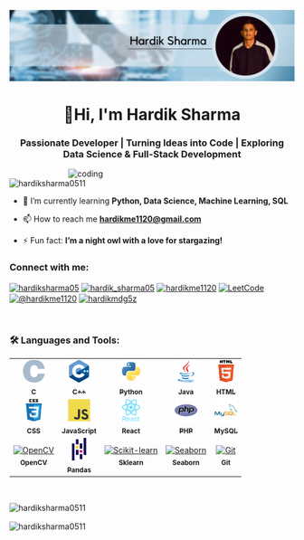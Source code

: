![logo](https://github.com/hardiksharma0511/hardiksharma0511/blob/main/bgimage.jpeg)
<h1 align="center">👋Hi, I'm Hardik Sharma</h1>
<h3 align="center">Passionate Developer | Turning Ideas into Code | Exploring Data Science & Full-Stack Development</h3>


<img align="right" alt="coding" width="400" src="https://gifdb.com/images/high/animated-man-computer-coding-nae6mec378lsg1i3.gif">


<p align="left"> <img src="https://komarev.com/ghpvc/?username=hardiksharma0511&label=Profile%20views&color=0e75b6&style=flat" alt="hardiksharma0511" /> </p>

- 🌱 I’m currently learning **Python, Data Science, Machine Learning, SQL**

- 📫 How to reach me **hardikme1120@gmail.com**

- ⚡ Fun fact: **I’m a night owl with a love for stargazing!**

<h3 align="left">Connect with me:</h3>
<p align="left">
<a href="https://linkedin.com/in/hardiksharma05" target="blank"><img align="center" src="https://raw.githubusercontent.com/rahuldkjain/github-profile-readme-generator/master/src/images/icons/Social/linked-in-alt.svg" alt="hardiksharma05" height="30" width="40" /></a>
<a href="https://instagram.com/hardik_sharma05" target="blank"><img align="center" src="https://raw.githubusercontent.com/rahuldkjain/github-profile-readme-generator/master/src/images/icons/Social/instagram.svg" alt="hardik_sharma05" height="30" width="40" /></a>
<a href="https://www.hackerrank.com/hardikme1120" target="blank"><img align="center" src="https://raw.githubusercontent.com/rahuldkjain/github-profile-readme-generator/master/src/images/icons/Social/hackerrank.svg" alt="hardikme1120" height="30" width="40" /></a>
<a href="https://leetcode.com/u/hardik_sh05/" target="_blank"><img align="center" src="https://raw.githubusercontent.com/rahuldkjain/github-profile-readme-generator/master/src/images/icons/Social/leet-code.svg" alt="LeetCode" height="30" width="40" /></a>
<a href="https://www.hackerearth.com/@hardikme1120" target="blank"><img align="center" src="https://raw.githubusercontent.com/rahuldkjain/github-profile-readme-generator/master/src/images/icons/Social/hackerearth.svg" alt="@hardikme1120" height="30" width="40" /></a>
<a href="https://auth.geeksforgeeks.org/user/hardikmdg5z" target="blank"><img align="center" src="https://raw.githubusercontent.com/rahuldkjain/github-profile-readme-generator/master/src/images/icons/Social/geeks-for-geeks.svg" alt="hardikmdg5z" height="30" width="40" /></a>
</p>
<br>

<h3 align="left">🛠️ Languages and Tools:</h3>

<table>
  <tr>
    <td align="center">
      <a href="https://www.cprogramming.com/" target="_blank" rel="noreferrer">
        <img src="https://raw.githubusercontent.com/devicons/devicon/master/icons/c/c-original.svg" alt="C" width="40" height="40"/>
        <br /><sub><strong>C</strong></sub>
      </a>
    </td>
    <td align="center">
      <a href="https://www.w3schools.com/cpp/" target="_blank" rel="noreferrer">
        <img src="https://raw.githubusercontent.com/devicons/devicon/master/icons/cplusplus/cplusplus-original.svg" alt="C++" width="40" height="40"/>
        <br /><sub><strong>C++</strong></sub>
      </a>
    </td>
    <td align="center">
      <a href="https://www.python.org" target="_blank" rel="noreferrer">
        <img src="https://raw.githubusercontent.com/devicons/devicon/master/icons/python/python-original.svg" alt="Python" width="40" height="40"/>
        <br /><sub><strong>Python</strong></sub>
      </a>
    </td>
    <td align="center">
      <a href="https://www.java.com" target="_blank" rel="noreferrer">
        <img src="https://raw.githubusercontent.com/devicons/devicon/master/icons/java/java-original.svg" alt="Java" width="40" height="40"/>
        <br /><sub><strong>Java</strong></sub>
      </a>
    </td>
    <td align="center">
      <a href="https://www.w3.org/html/" target="_blank" rel="noreferrer">
        <img src="https://raw.githubusercontent.com/devicons/devicon/master/icons/html5/html5-original-wordmark.svg" alt="HTML" width="40" height="40"/>
        <br /><sub><strong>HTML</strong></sub>
      </a>
    </td>
  </tr>
  <tr>
    <td align="center">
      <a href="https://www.w3schools.com/css/" target="_blank" rel="noreferrer">
        <img src="https://raw.githubusercontent.com/devicons/devicon/master/icons/css3/css3-original-wordmark.svg" alt="CSS" width="40" height="40"/>
        <br /><sub><strong>CSS</strong></sub>
      </a>
    </td>
    <td align="center">
      <a href="https://developer.mozilla.org/en-US/docs/Web/JavaScript" target="_blank" rel="noreferrer">
        <img src="https://raw.githubusercontent.com/devicons/devicon/master/icons/javascript/javascript-original.svg" alt="JavaScript" width="40" height="40"/>
        <br /><sub><strong>JavaScript</strong></sub>
      </a>
    </td>
    <td align="center">
      <a href="https://reactjs.org/" target="_blank" rel="noreferrer">
        <img src="https://raw.githubusercontent.com/devicons/devicon/master/icons/react/react-original-wordmark.svg" alt="React" width="40" height="40"/>
        <br /><sub><strong>React</strong></sub>
      </a>
    </td>
    <td align="center">
      <a href="https://www.php.net" target="_blank" rel="noreferrer">
        <img src="https://raw.githubusercontent.com/devicons/devicon/master/icons/php/php-original.svg" alt="PHP" width="40" height="40"/>
        <br /><sub><strong>PHP</strong></sub>
      </a>
    </td>
    <td align="center">
      <a href="https://www.mysql.com/" target="_blank" rel="noreferrer">
        <img src="https://raw.githubusercontent.com/devicons/devicon/master/icons/mysql/mysql-original-wordmark.svg" alt="MySQL" width="40" height="40"/>
        <br /><sub><strong>MySQL</strong></sub>
      </a>
    </td>
  </tr>
  <tr>
    <td align="center">
      <a href="https://opencv.org/" target="_blank" rel="noreferrer">
        <img src="https://www.vectorlogo.zone/logos/opencv/opencv-icon.svg" alt="OpenCV" width="40" height="40"/>
        <br /><sub><strong>OpenCV</strong></sub>
      </a>
    </td>
    <td align="center">
      <a href="https://pandas.pydata.org/" target="_blank" rel="noreferrer">
        <img src="https://raw.githubusercontent.com/devicons/devicon/2ae2a900d2f041da66e950e4d48052658d850630/icons/pandas/pandas-original.svg" alt="Pandas" width="40" height="40"/>
        <br /><sub><strong>Pandas</strong></sub>
      </a>
    </td>
    <td align="center">
      <a href="https://scikit-learn.org/" target="_blank" rel="noreferrer">
        <img src="https://upload.wikimedia.org/wikipedia/commons/0/05/Scikit_learn_logo_small.svg" alt="Scikit-learn" width="40" height="40"/>
        <br /><sub><strong>Sklearn</strong></sub>
      </a>
    </td>
    <td align="center">
      <a href="https://seaborn.pydata.org/" target="_blank" rel="noreferrer">
        <img src="https://seaborn.pydata.org/_images/logo-mark-lightbg.svg" alt="Seaborn" width="40" height="40"/>
        <br /><sub><strong>Seaborn</strong></sub>
      </a>
    </td>
    <td align="center">
      <a href="https://git-scm.com/" target="_blank" rel="noreferrer">
        <img src="https://www.vectorlogo.zone/logos/git-scm/git-scm-icon.svg" alt="Git" width="40" height="40"/>
        <br /><sub><strong>Git</strong></sub>
      </a>
    </td>
  </tr>
</table>

<br>

<p><img align="center" src="https://github-readme-stats.vercel.app/api/top-langs?username=hardiksharma0511&show_icons=true&locale=en&layout=compact" alt="hardiksharma0511" /></p>


<p><img align="center" src="https://github-readme-streak-stats.herokuapp.com/?user=hardiksharma0511&" alt="hardiksharma0511" /></p>


